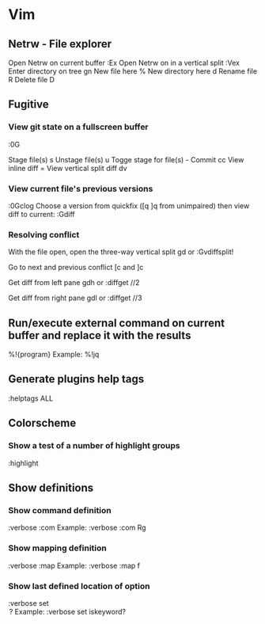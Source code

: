 # Vim

## Netrw - File explorer
Open Netrw on current buffer        :Ex
Open Netrw on in a vertical split   :Vex
Enter directory on tree             gn
New file here                       %
New directory here                  d
Rename file                         R
Delete file                         D

## Fugitive
### View git state on a fullscreen buffer
:0G

Stage file(s)                       s
Unstage file(s)                     u
Togge stage for file(s)             -
Commit                              cc
View inline diff                    =
View vertical split diff            dv

### View current file's previous versions
:0Gclog
Choose a version from quickfix ([q ]q from unimpaired) then view diff to current:
:Gdiff

### Resolving conflict
With the file open, open the three-way vertical split
<leader>gd or :Gvdiffsplit!

Go to next and previous conflict
[c and ]c

Get diff from left pane
<leader>gdh or :diffget //2

Get diff from right pane
<leader>gdl or :diffget //3

## Run/execute external command on current buffer and replace it with the results
%!{program}
Example:
%!jq

## Generate plugins help tags
:helptags ALL

## Colorscheme
### Show a test of a number of highlight groups
:highlight

## Show definitions
### Show command definition
:verbose :com <Command>
Example:
:verbose :com Rg

### Show mapping definition
:verbose :map <Mapping>
Example:
:verbose :map <Space>f

### Show last defined location of option
:verbose set <Option>?
Example:
:verbose set iskeyword?
